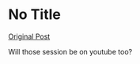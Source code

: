 # No Title

[Original Post](https://discourse.onlinedegree.iitm.ac.in/t/164277/5)

<p>Will those session be on youtube too?</p>